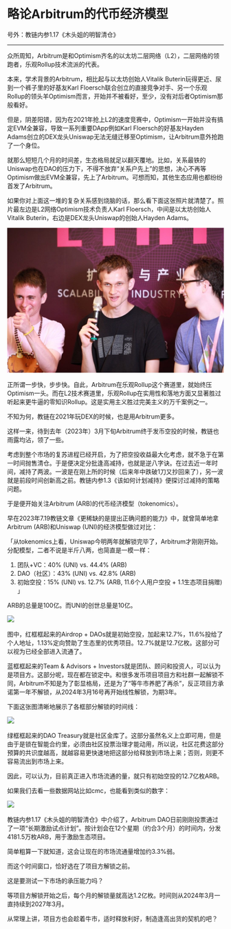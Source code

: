 # 略论Arbitrum的代币经济模型

号外：教链内参1.17《木头姐的明智清仓》

* * *

众所周知，Arbitrum是和Optimism齐名的以太坊二层网络（L2），二层网络的领跑者，乐观Rollup技术流派的代表。

本来，学术背景的Arbitrum，相比起与以太坊创始人Vitalik Buterin玩得更近、尿到一个裤子里的好基友Karl Floersch联合创立的直接竞争对手、另一个乐观Rollup的领头羊Optimism而言，开始并不被看好，至少，没有对后者Optimism那般看好。

但是，阴差阳错，因为在2021年抢上L2的速度竞赛中，Optimism一开始并没有搞定EVM全兼容，导致一系列重要DApp例如Karl Floersch的好基友Hayden Adams创立的DEX龙头Uniswap无法无缝迁移至Optimism，让Arbitrum意外抢跑了一个身位。

就那么短短几个月的时间差，生态格局就足以翻天覆地。比如，关系最铁的Uniswap也在DAO的压力下，不得不放弃“关系户先上”的思想，决心不再等Optimism做出EVM全兼容，先上了Arbitrum。可想而知，其他生态应用也都纷纷首发了Arbitrum。

如果你对上面这一堆的复杂关系感到烧脑的话，那么看下面这张照片就清楚了。照片最左边是L2网络Optimism技术负责人Karl Floersch，中间是以太坊创始人Vitalik Buterin，右边是DEX龙头Uniswap的创始人Hayden Adams。

![](2024-01-18-A01.jpg)

正所谓一步快，步步快。自此，Arbitrum在乐观Rollup这个赛道里，就始终压Optimism一头。而在L2技术赛道里，乐观Rollup在实用性和落地方面又显著胜过听起来更牛逼的零知识Rollup。这是实用主义胜过完美主义的万千案例之一。

不知为何，教链在2021年玩DEX的时候，也是用Arbitrum更多。

这样一来，待到去年（2023年）3月下旬Arbitrum终于发币空投的时候，教链也雨露均沾，领了一些。

考虑到整个市场的复苏进程已经开启，为了把空投收益最大化考虑，就不急于在第一时间抛售清仓。于是便决定分批逢高减持，也就是逆八字诀。在过去近一年时间，减持了两波。一波是在刚上所的时候（后来年中跌破1刀又抄回来了），另一波就是前段时间创新高之前。教链内参1.3《该如何计划减持》便探讨过减持的策略问题。

于是便开始关注Arbitrum (ARB)的代币经济模型（tokenomics）。

早在2023年7.19教链文章《更稀缺的是提出正确问题的能力》中，就曾简单地拿Arbitrum (ARB)和Uniswap (UNI)的经济模型做过对比：

「从tokenomics上看，Uniswap今明两年就解锁完毕了，Arbitrum才刚刚开始。分配模型，二者不说是半斤八两，也简直是一模一样：

1. 团队+VC：40% (UNI) vs. 44.4% (ARB)
2. DAO（社区）：43% (UNI) vs. 42.8% (ARB)
3. 初始空投：15% (UNI) vs. 12.7% (ARB, 11.6个人用户空投 + 1.1生态项目捐赠) 」

ARB的总量是100亿。而UNI的创世总量是10亿。

![](2023-01-18-A02.png)

图中，红框框起来的Airdrop + DAOs就是初始空投，加起来12.7%，11.6%投给了个人地址，1.13%定向赞助了生态里的优秀项目。12.7%就是12.7亿枚。这部分可以视为已经全部进入流通了。

蓝框框起来的Team & Advisors + Investors就是团队、顾问和投资人，可以认为是项目方。这部分呢，现在都在锁定中。和很多发币项目项目方和社群一起解锁不同，Arbitrum不知是为了彰显格局，还是为了“等牛市养肥了再杀”，反正项目方承诺第一年不解锁，从2024年3月16号再开始线性解锁，为期3年。

下面这张图清晰地展示了各框部分解锁的时间线：

![](2023-01-18-A03.png)

绿框框起来的DAO Treasury就是社区金库了。这部分虽然名义上立即可用，但是由于是锁在智能合约里，必须由社区投票治理才能动用，所以说，社区花费这部分预算的共识度越高，就越容易更快速地把这部分给释放到市场上来；否则，则更不容易流出到市场上来。

因此，可以认为，目前真正进入市场流通的量，就只有初始空投的12.7亿枚ARB。

如果我们去看一些数据网站比如cmc，也能看到类似的数字：

![](2023-01-18-A04.png)

教链内参1.17《木头姐的明智清仓》中介绍了，Arbitrum DAO日前刚刚投票通过了一项“长期激励试点计划”。按计划会在12个星期（约合3个月）的时间内，分发4181.5万枚ARB，用于激励生态项目。

简单粗算一下就知道，这会让现在的市场流通量增加约3.3%弱。

而这个时间窗口，恰好选在了项目方解锁之前。

这是要测试一下市场的承压能力吗？

等项目方解锁开始之后，每个月的解锁量就高达1.2亿枚。时间则从2024年3月一直持续到2027年3月。

从常理上讲，项目方也会趁着牛市，适时释放利好，制造逢高出货的契机的吧？


